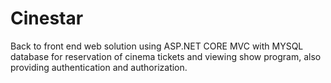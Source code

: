 # Cinestar
Back to front end web solution using ASP.NET CORE MVC with MYSQL database for reservation of cinema tickets and viewing show program, also providing authentication and authorization.
